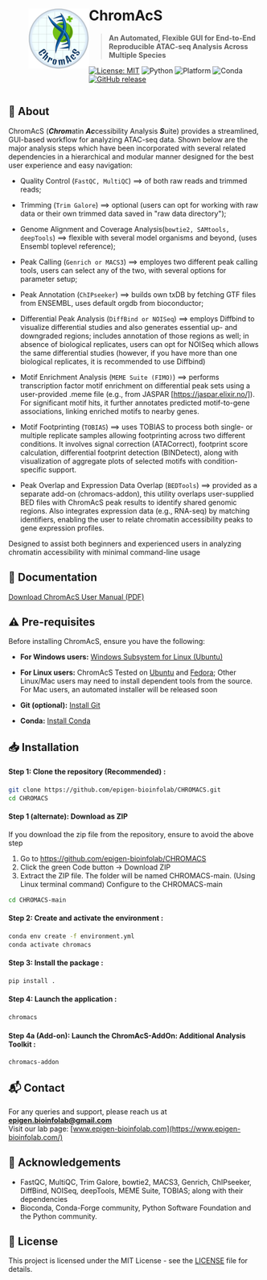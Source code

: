 
<div style="display: flex; align-items: center;">
  <img src="chromacs/assets/ChromAcS.png" alt="ChromAcS Logo" width="120" style="margin-left: 40px;" />
  <div>
  
# **ChromAcS**

> **An Automated, Flexible GUI for End-to-End Reproducible ATAC-seq Analysis Across Multiple Species**

[![License: MIT](https://img.shields.io/badge/License-MIT-green.svg)](LICENSE)
![Python](https://img.shields.io/badge/Python-3.9%2B-blue)
![Platform](https://img.shields.io/badge/Platform-Linux%20%7C%20MacOS-lightgrey)
![Conda](https://img.shields.io/badge/Conda-Required-yellowgreen)
[![GitHub release](https://img.shields.io/github/v/release/epigen-bioinfolab/CHROMACS)](https://github.com/epigen-bioinfolab/CHROMACS/releases)

  </div>
</div>



## 📖 About

ChromAcS (***Chrom***atin ***Ac***cessibility Analysis ***S***uite) provides a streamlined, GUI-based workflow for analyzing ATAC-seq data. Shown below are the major analysis steps which have been incorporated with several related dependencies in a hierarchical and modular manner designed for the best user experience and easy navigation:

- Quality Control (`FastQC, MultiQC`) ==> of both raw reads and trimmed reads;

- Trimming (`Trim Galore`) ==> optional (users can opt for working with raw data or their own trimmed data saved in "raw data directory");

- Genome Alignment and Coverage Analysis(`bowtie2, SAMtools, deepTools`) ==> flexible with several model organisms and beyond, (uses Ensembl toplevel reference);

- Peak Calling (`Genrich or MACS3`) ==> employes two different peak calling tools, users can select any of the two, with several options for parameter setup;

- Peak Annotation (`ChIPseeker`) ==> builds own txDB by fetching GTF files from ENSEMBL, uses default orgdb from bioconductor;

- Differential Peak Analysis (`DiffBind or NOISeq`) ==> employs Diffbind to visualize differential studies and also generates essential up- and downgraded regions; includes annotation of those regions as well; in absence of biological replicates, users can opt for NOISeq which allows the same differential studies (however, if you have more than one biological replicates, it is recommended to use Diffbind)

- Motif Enrichment Analysis (`MEME Suite (FIMO)`) ==> performs transcription factor motif enrichment on differential peak sets using a user-provided .meme file (e.g., from JASPAR [https://jaspar.elixir.no/]). For significant motif hits, it further annotates predicted motif-to-gene associations, linking enriched motifs to nearby genes.

- Motif Footprinting (`TOBIAS`) ==> uses TOBIAS to process both single- or multiple replicate samples allowing footprinting across two different conditions. It involves signal correction (ATACorrect), footprint score calculation, differential footprint detection (BINDetect), along with visualization of aggregate plots of selected motifs with condition-specific support. 

- Peak Overlap and Expression Data Overlap  (`BEDTools`) ==> provided as a separate add-on (chromacs-addon), this utility overlaps user-supplied BED files with ChromAcS peak results to identify shared genomic regions. Also integrates expression data (e.g., RNA-seq) by matching identifiers, enabling the user to relate chromatin accessibility peaks to gene expression profiles.


Designed to assist both beginners and experienced users in analyzing chromatin accessibility with minimal command-line usage

## 📖 Documentation

[Download ChromAcS User Manual (PDF)](https://github.com/epigen-bioinfolab/CHROMACS/blob/main/User_Manual.pdf)


## ⚠️ Pre-requisites

Before installing ChromAcS, ensure you have the following:

- **For Windows users:** [Windows Subsystem for Linux (Ubuntu)](https://learn.microsoft.com/en-us/windows/wsl/install)
  
- **For Linux users:** ChromAcS Tested on [Ubuntu](https://ubuntu.com/download) and [Fedora](https://getfedora.org/); Other Linux/Mac users may need to install dependent tools from the source. For Mac users, an automated installer will be released soon
  
- **Git (optional):** [Install Git](https://git-scm.com/book/en/v2/Getting-Started-Installing-Git)
  
- **Conda:** [Install Conda](https://docs.conda.io/projects/conda/en/latest/user-guide/install/index.html)

## 📥 Installation

#### Step 1: Clone the repository (Recommended) :
```bash
git clone https://github.com/epigen-bioinfolab/CHROMACS.git
cd CHROMACS
```

#### Step 1 (alternate): Download as ZIP
If you download the zip file from the repository, ensure to avoid the above step

1. Go to https://github.com/epigen-bioinfolab/CHROMACS
2. Click the green Code button → Download ZIP
3. Extract the ZIP file.
The folder will be named CHROMACS-main. (Using Linux terminal command) Configure to the CHROMACS-main
```bash
cd CHROMACS-main
```

#### Step 2: Create and activate the environment :
```bash
conda env create -f environment.yml
conda activate chromacs
```

#### Step 3: Install the package :
```bash
pip install .
```

#### Step 4: Launch the application :
```bash
chromacs
```

#### Step 4a (Add-on): Launch the ChromAcS-AddOn: Additional Analysis Toolkit :
```bash
chromacs-addon
```

## 📬 Contact

For any queries and support, please reach us at **epigen.bioinfolab@gmail.com**  
Visit our lab page: [www.epigen-bioinfolab.com](https://www.epigen-bioinfolab.com/)

## 🧩 Acknowledgements

- FastQC, MultiQC, Trim Galore, bowtie2, MACS3, Genrich, ChIPseeker, DiffBind, NOISeq, deepTools, MEME Suite, TOBIAS; along with their dependencies
- Bioconda, Conda-Forge community, Python Software Foundation and the Python community.

## 📝 License
This project is licensed under the MIT License - see the [LICENSE](LICENSE) file for details.
